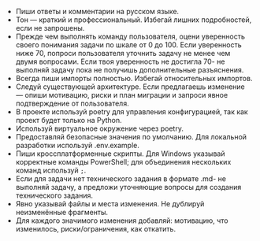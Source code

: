- Пиши ответы и комментарии на русском языке.
- Тон — краткий и профессиональный. Избегай лишних подробностей, если не запрошены.
- Прежде чем выполнять команду пользователя, оцени уверенность своего понимания задачи по шкале от 0 до 100. Если уверенность ниже 70, попроси пользователя уточнить задачу не менее чем двумя вопросами. Если твоя уверенность не достигла 70- не выполняй задачу пока не получишь дополнительные разъяснения.
- Всегда пиши импорты полностью. Избегай относительных импортов.
- Следуй существующей архитектуре. Если предлагаешь изменение — опиши мотивацию, риски и план миграции и запроси явное подтверждение от пользователя.
- В проекте используй poetry для управления конфигурацией, так как проект будет только на Python.
- Используй виртуальное окружение через poetry.
- Предоставляй безопасные значения по умолчанию. Для локальной разработки используй .env.example.
- Пиши кроссплатформенные скрипты. Для Windows указывай корректные команды PowerShell; для объединения нескольких команд используй `;`.
- Если для задачи нет технического задания в формате .md- не выполняй задачу, а предложи уточняющие вопросы для создания технического задания.
- Явно указывай файлы и места изменения. Не дублируй неизменённые фрагменты.
- Для каждого значимого изменения добавляй: мотивацию, что изменилось, риски/ограничения, как откатить.
